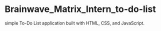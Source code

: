 # Brainwave_Matrix_Intern_to-do-list
 simple To-Do List application built with HTML, CSS, and JavaScript.
